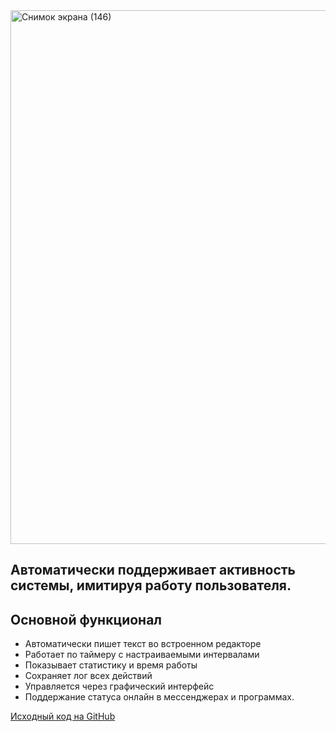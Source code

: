 <img width="536" height="854" alt="Снимок экрана (146)" src="https://github.com/user-attachments/assets/5dbf3f62-f7c0-426f-a034-e70019b7a401" />

## Автоматически поддерживает активность системы, имитируя работу пользователя.

## Основной функционал
- Автоматически пишет текст во встроенном редакторе
- Работает по таймеру с настраиваемыми интервалами  
- Показывает статистику и время работы
- Сохраняет лог всех действий
- Управляется через графический интерфейс
- Поддержание статуса онлайн в мессенджерах и программах.

[Исходный код на GitHub](https://github.com/Showtimeeee/AFK-Bro-Bot)

